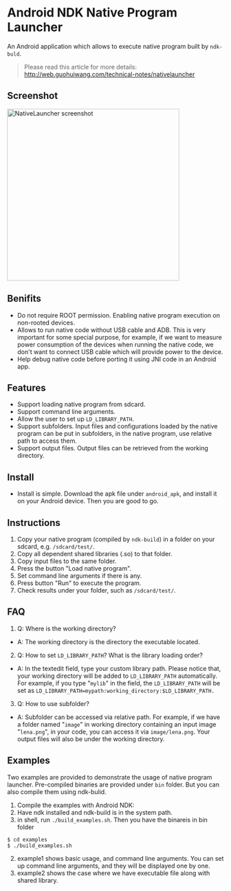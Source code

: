 # Android NDK Native Program Launcher
An Android application which allows to execute native program built by `ndk-buld`.

>Please read this article for more details:
http://web.guohuiwang.com/technical-notes/nativelauncher

## Screenshot
<img src="https://raw.githubusercontent.com/robertwgh/AndroidNativeLauncher/master/screenshot/test1.png?raw=true" alt="NativeLauncher screenshot" height="400"/>

## Benifits
* Do not require ROOT permission. Enabling native program execution on non-rooted devices.
* Allows to run native code without USB cable and ADB. This is very important for some special purpose, for example, if we want to measure power consumption of the devices when running the native code, we don't want to connect USB cable which will provide power to the device.
* Help debug native code before porting it using JNI code in an Android app.

## Features
* Support loading native program from sdcard.
* Support command line arguments.
* Allow the user to set up `LD_LIBRARY_PATH`.
* Support subfolders. Input files and configurations loaded by the native program can be put in subfolders, in the native program, use relative path to access them.
* Support output files. Output files can be retrieved from the working directory.

## Install
* Install is simple. Download the apk file under `android_apk`, and install it on your Android device. Then you are good to go.

## Instructions
  1. Copy your native program (compiled by `ndk-build`) in a folder on your sdcard, e.g. `/sdcard/test/`.
  2. Copy all dependent shared libraries (.so) to that folder.
  3. Copy input files to the same folder.
  4. Press the button "Load native program".
  5. Set command line arguments if there is any.
  6. Press button "Run" to execute the program.
  7. Check results under your folder, such as `/sdcard/test/`.
        
## FAQ
1. Q: Where is the working directory?
  * A: The working directory is the directory the executable located.
2. Q: How to set `LD_LIBRARY_PATH`? What is the library loading order?
  * A: In the textedit field, type your custom library path. Please notice that, your working directory will be added to `LD_LIBRARY_PATH` automatically. For example, if you type "`mylib`" in the field, the `LD_LIBRARY_PATH` will be set as `LD_LIBRARY_PATH=mypath:working_directory:$LD_LIBRARY_PATH.`
3. Q: How to use subfolder?
  * A: Subfolder can be accessed via relative path. For example, if we have a folder named "`image`" in working directory containing an input image "`lena.png`", in your code, you can access it via `image/lena.png`. Your output files will also be under the working directory.

## Examples
Two examples are provided to demonstrate the usage of native program launcher. Pre-compiled binaries are provided under `bin` folder. But you can also compile them using ndk-bulid.

1. Compile the examples with Android NDK: 
  1. Have ndk installed and ndk-build is in the system path.
  2. in shell, run `./build_examples.sh`. Then you have the binareis in bin folder
  ```
  $ cd examples
  $ ./build_examples.sh
  ```
2. example1 shows basic usage, and command line arguments. You can set up command line arguments, and they will be displayed one by one. 
3. example2 shows the case where we have executable file along with shared library.

